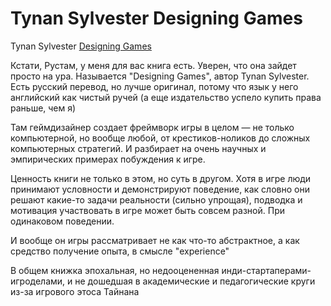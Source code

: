 # Tynan Sylvester **Designing Games**

Tynan Sylvester [Designing Games](https://t.me/Zettelkasten_ru/19634)

Кстати, Рустам, у меня для вас книга есть. Уверен, что она зайдет просто на ура. Называется "Designing Games", автор Tynan Sylvester. Есть русский перевод, но лучше оригинал, потому что язык у него английский как чистый ручей (а еще издательство успело купить права раньше, чем я) 

Там геймдизайнер создает фреймворк игры в целом — не только компьютерной, но вообще любой, от крестиков-ноликов до сложных компьютерных стратегий. И разбирает на очень научных и эмпирических примерах побуждения к игре.

Ценность книги не только в этом, но суть в другом. Хотя в игре люди принимают условности и демонстрируют поведение, как словно они решают какие-то задачи реальности (сильно упрощая), подводка и мотивация участвовать в игре может быть совсем разной. При одинаковом поведении. 

И вообще он игры рассматривает не как что-то абстрактное, а как средство получение опыта, в смысле "experience"

В общем книжка эпохальная, но недооцененная инди-стартаперами-игроделами, и не дошедшая в академические и педагогические круги из-за игрового этоса Тайнана
